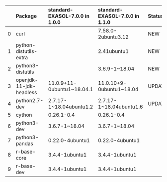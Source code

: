 |    | Package                 | standard-EXASOL-7.0.0 in 1.0.0                  | standard-EXASOL-7.0.0 in 1.1.0                | Status   |
|---:|:------------------------|:---------------------------|:-------------------------|:---------|
|  0 | curl                    |                            | 7.58.0-2ubuntu3.12       | NEW      |
|  1 | python-distutils-extra  |                            | 2.41ubuntu1              | NEW      |
|  2 | python3-distutils       |                            | 3.6.9-1~18.04            | NEW      |
|  3 | openjdk-11-jdk-headless | 11.0.9+11-0ubuntu1~18.04.1 | 11.0.10+9-0ubuntu1~18.04 | UPDATED  |
|  4 | python2.7-dev           | 2.7.17-1~18.04ubuntu1.2    | 2.7.17-1~18.04ubuntu1.6  | UPDATED  |
|  5 | cython                  | 0.26.1-0.4                 | 0.26.1-0.4               |          |
|  6 | python3-dev             | 3.6.7-1~18.04              | 3.6.7-1~18.04            |          |
|  7 | python3-pandas          | 0.22.0-4ubuntu1            | 0.22.0-4ubuntu1          |          |
|  8 | r-base-core             | 3.4.4-1ubuntu1             | 3.4.4-1ubuntu1           |          |
|  9 | r-base-dev              | 3.4.4-1ubuntu1             | 3.4.4-1ubuntu1           |          |
